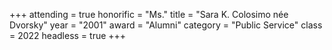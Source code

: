 +++
attending = true
honorific = "Ms."
title     = "Sara K. Colosimo née Dvorsky"
year      = "2001"
award     = "Alumni"
category  = "Public Service"
class     = 2022
headless  = true
+++
